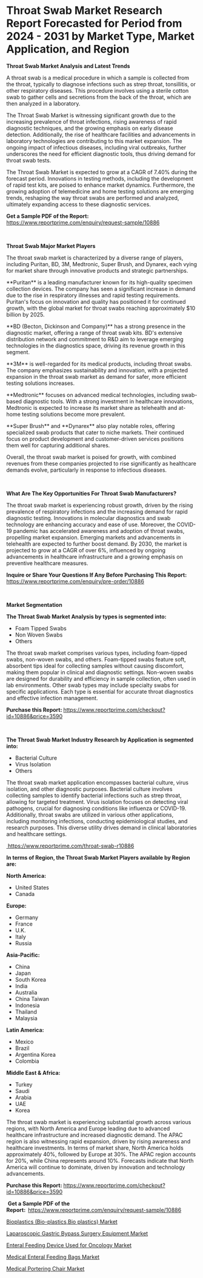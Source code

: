<p><h1>Throat Swab Market Research Report Forecasted for Period from 2024 -  2031 by Market Type, Market Application, and Region</h1></p><p><strong>Throat Swab Market Analysis and Latest Trends</strong></p>
<p><p>A throat swab is a medical procedure in which a sample is collected from the throat, typically to diagnose infections such as strep throat, tonsillitis, or other respiratory diseases. This procedure involves using a sterile cotton swab to gather cells and secretions from the back of the throat, which are then analyzed in a laboratory.</p><p>The Throat Swab Market is witnessing significant growth due to the increasing prevalence of throat infections, rising awareness of rapid diagnostic techniques, and the growing emphasis on early disease detection. Additionally, the rise of healthcare facilities and advancements in laboratory technologies are contributing to this market expansion. The ongoing impact of infectious diseases, including viral outbreaks, further underscores the need for efficient diagnostic tools, thus driving demand for throat swab tests.</p><p>The Throat Swab Market is expected to grow at a CAGR of 7.40% during the forecast period. Innovations in testing methods, including the development of rapid test kits, are poised to enhance market dynamics. Furthermore, the growing adoption of telemedicine and home testing solutions are emerging trends, reshaping the way throat swabs are performed and analyzed, ultimately expanding access to these diagnostic services.</p></p>
<p><strong>Get a Sample PDF of the Report:&nbsp;</strong> <a href="https://www.reportprime.com/enquiry/request-sample/10886">https://www.reportprime.com/enquiry/request-sample/10886</a></p>
<p>&nbsp;</p>
<p><strong>Throat Swab Major Market Players</strong></p>
<p><p>The throat swab market is characterized by a diverse range of players, including Puritan, BD, 3M, Medtronic, Super Brush, and Dynarex, each vying for market share through innovative products and strategic partnerships. </p><p>**Puritan** is a leading manufacturer known for its high-quality specimen collection devices. The company has seen a significant increase in demand due to the rise in respiratory illnesses and rapid testing requirements. Puritan's focus on innovation and quality has positioned it for continued growth, with the global market for throat swabs reaching approximately $10 billion by 2025.</p><p>**BD (Becton, Dickinson and Company)** has a strong presence in the diagnostic market, offering a range of throat swab kits. BD's extensive distribution network and commitment to R&D aim to leverage emerging technologies in the diagnostics space, driving its revenue growth in this segment.</p><p>**3M** is well-regarded for its medical products, including throat swabs. The company emphasizes sustainability and innovation, with a projected expansion in the throat swab market as demand for safer, more efficient testing solutions increases. </p><p>**Medtronic** focuses on advanced medical technologies, including swab-based diagnostic tools. With a strong investment in healthcare innovations, Medtronic is expected to increase its market share as telehealth and at-home testing solutions become more prevalent.</p><p>**Super Brush** and **Dynarex** also play notable roles, offering specialized swab products that cater to niche markets. Their continued focus on product development and customer-driven services positions them well for capturing additional shares.</p><p>Overall, the throat swab market is poised for growth, with combined revenues from these companies projected to rise significantly as healthcare demands evolve, particularly in response to infectious diseases.</p></p>
<p>&nbsp;</p>
<p><strong>What Are The Key Opportunities For Throat Swab Manufacturers?</strong></p>
<p><p>The throat swab market is experiencing robust growth, driven by the rising prevalence of respiratory infections and the increasing demand for rapid diagnostic testing. Innovations in molecular diagnostics and swab technology are enhancing accuracy and ease of use. Moreover, the COVID-19 pandemic has accelerated awareness and adoption of throat swabs, propelling market expansion. Emerging markets and advancements in telehealth are expected to further boost demand. By 2030, the market is projected to grow at a CAGR of over 6%, influenced by ongoing advancements in healthcare infrastructure and a growing emphasis on preventive healthcare measures.</p></p>
<p><strong>Inquire or Share Your Questions If Any Before Purchasing This Report:</strong> <a href="https://www.reportprime.com/enquiry/pre-order/10886">https://www.reportprime.com/enquiry/pre-order/10886</a></p>
<p>&nbsp;</p>
<p><strong>Market Segmentation</strong></p>
<p><strong>The Throat Swab Market Analysis by types is segmented into:</strong></p>
<p><ul><li>Foam Tipped Swabs</li><li>Non Woven Swabs</li><li>Others</li></ul></p>
<p><p>The throat swab market comprises various types, including foam-tipped swabs, non-woven swabs, and others. Foam-tipped swabs feature soft, absorbent tips ideal for collecting samples without causing discomfort, making them popular in clinical and diagnostic settings. Non-woven swabs are designed for durability and efficiency in sample collection, often used in lab environments. Other swab types may include specialty swabs for specific applications. Each type is essential for accurate throat diagnostics and effective infection management.</p></p>
<p><strong>Purchase this Report:&nbsp;</strong><a href="https://www.reportprime.com/checkout?id=10886&price=3590">https://www.reportprime.com/checkout?id=10886&price=3590</a></p>
<p>&nbsp;</p>
<p><strong>The Throat Swab Market Industry Research by Application is segmented into:</strong></p>
<p><ul><li>Bacterial Culture</li><li>Virus Isolation</li><li>Others</li></ul></p>
<p><p>The throat swab market application encompasses bacterial culture, virus isolation, and other diagnostic purposes. Bacterial culture involves collecting samples to identify bacterial infections such as strep throat, allowing for targeted treatment. Virus isolation focuses on detecting viral pathogens, crucial for diagnosing conditions like influenza or COVID-19. Additionally, throat swabs are utilized in various other applications, including monitoring infections, conducting epidemiological studies, and research purposes. This diverse utility drives demand in clinical laboratories and healthcare settings.</p></p>
<p><a href="https://www.reportprime.com/throat-swab-r10886">&nbsp;https://www.reportprime.com/throat-swab-r10886</a></p>
<p><strong>In terms of Region, the Throat Swab Market Players available by Region are:</strong></p>
<p>
    <p> <strong> North America: </strong>
        <ul>
            <li>United States</li>
            <li>Canada</li>
        </ul>
        </p> 
    <p> <strong> Europe: </strong>
        <ul>
            <li>Germany</li>
            <li>France</li>
            <li>U.K.</li>
            <li>Italy</li>
            <li>Russia</li>
        </ul>
        </p> 
    <p> <strong> Asia-Pacific: </strong>
        <ul>
            <li>China</li>
            <li>Japan</li>
            <li>South Korea</li>
            <li>India</li>
            <li>Australia</li>
            <li>China Taiwan</li>
            <li>Indonesia</li>
            <li>Thailand</li>
            <li>Malaysia</li>
        </ul>
        </p> 
    <p> <strong> Latin America: </strong>
        <ul>
            <li>Mexico</li>
            <li>Brazil</li>
            <li>Argentina Korea</li>
            <li>Colombia</li>
        </ul>
        </p> 
    <p> <strong> Middle East & Africa: </strong>
        <ul>
            <li>Turkey</li>
            <li>Saudi</li>
            <li>Arabia</li>
            <li>UAE</li>
            <li>Korea</li>
        </ul>
    </p>
    </p>
<p><p>The throat swab market is experiencing substantial growth across various regions, with North America and Europe leading due to advanced healthcare infrastructure and increased diagnostic demand. The APAC region is also witnessing rapid expansion, driven by rising awareness and healthcare investments. In terms of market share, North America holds approximately 40%, followed by Europe at 30%. The APAC region accounts for 20%, while China represents around 10%. Forecasts indicate that North America will continue to dominate, driven by innovation and technology advancements.</p></p>
<p><strong>Purchase this Report: </strong><a href="https://www.reportprime.com/checkout?id=10886&price=3590">https://www.reportprime.com/checkout?id=10886&price=3590</a></p>
<p>&nbsp;<strong>Get a Sample PDF of the Report:&nbsp;&nbsp;</strong><a href="https://www.reportprime.com/enquiry/request-sample/10886">https://www.reportprime.com/enquiry/request-sample/10886</a></p>
<p><strong></strong></p>
<p><p><a href="https://issuu.com/reportprime-2/docs/bioplastics-bio-plasticsbio-plastic_4e1b7b679c8d4c">Bioplastics (Bio-plastics,Bio plastics) Market</a></p><p><a href="https://github.com/GRUBBSCHARLES/Market-Research-Report-List-1/blob/main/laparoscopic-gastric-bypass-surgery-equipment-market.md">Laparoscopic Gastric Bypass Surgery Equipment Market</a></p><p><a href="https://medium.com/@madisynreinger/driving-factors-behind-the-enteral-feeding-device-used-for-oncology-market-trends-applications-30fa14b662a8">Enteral Feeding Device Used for Oncology Market</a></p><p><a href="https://medium.com/@madisynreinger/the-medical-enteral-feeding-bags-market-has-witnessed-significant-growth-in-recent-years-and-d365fdbc358d">Medical Enteral Feeding Bags Market</a></p><p><a href="https://github.com/AngelaWalsh696/Market-Research-Report-List-1/blob/main/medical-portering-chair-market.md">Medical Portering Chair Market</a></p></p>